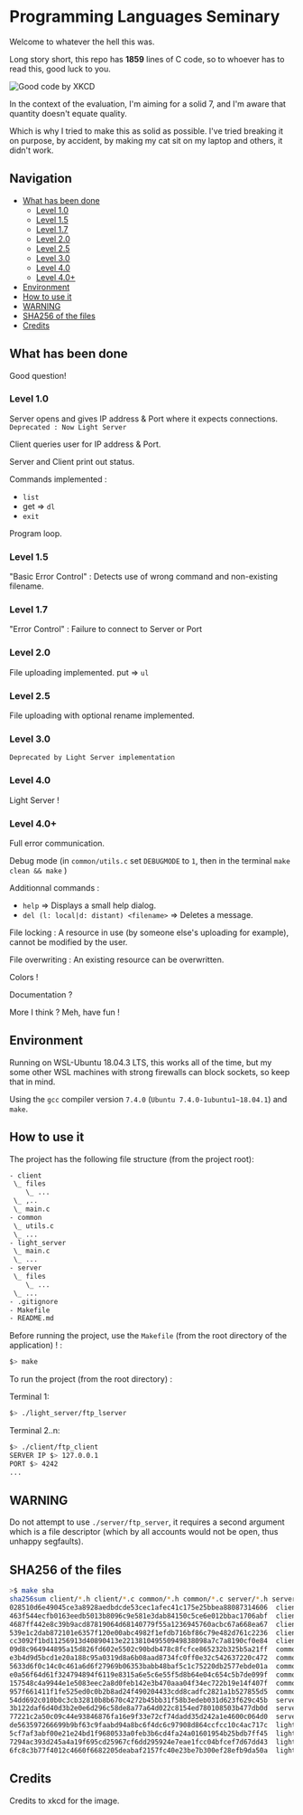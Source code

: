 # Programming Languages Seminary #

Welcome to whatever the hell this was.

Long story short, this repo has **1859** lines of C code, so to whoever has to read this, good luck to you.

![Good code by XKCD](https://imgs.xkcd.com/comics/good_code.png)

In the context of the evaluation, I'm aiming for a solid 7, and I'm aware that quantity doesn't equate quality.

Which is why I tried to make this as solid as possible. I've tried breaking it on purpose, by accident, by making my cat sit on my laptop and others, it didn't work.

## Navigation ##

- [What has been done](#what-has-been-done)
  - [Level 1.0](#level-1.0)
  - [Level 1.5](#level-1.5)
  - [Level 1.7](#level-1.7)
  - [Level 2.0](#level-2.0)
  - [Level 2.5](#level-2.5)
  - [Level 3.0](#level-3.0)
  - [Level 4.0](#level-4.0)
  - [Level 4.0+](#level-4.0+)
- [Environment](#environment)
- [How to use it](#how-to-use-it)
- [WARNING](#warning)
- [SHA256 of the files](#sha256-of-the-files)
- [Credits](#credits)

## What has been done ##

Good question!

### Level 1.0 ###

Server opens and gives IP address & Port where it expects connections. `Deprecated : Now Light Server`

Client queries user for IP address & Port.

Server and Client print out status.

Commands implemented :

- `list`
- get => `dl`
- `exit`

Program loop.

### Level 1.5 ###

"Basic Error Control" : Detects use of wrong command and non-existing filename.

### Level 1.7 ###

"Error Control" : Failure to connect to Server or Port

### Level 2.0 ###

File uploading implemented. put => `ul`

### Level 2.5 ###

File uploading with optional rename implemented.

### Level 3.0 ###

`Deprecated by Light Server implementation`

### Level 4.0 ###

Light Server !

### Level 4.0+ ###

Full error communication.

Debug mode (in `common/utils.c` set `DEBUGMODE` to `1`, then in the terminal `make clean && make` )

Additionnal commands :

- `help` => Displays a small help dialog.
- `del (l: local|d: distant) <filename>` => Deletes a message.

File locking : A resource in use (by someone else's uploading for example), cannot be modified by the user.

File overwriting : An existing resource can be overwritten.

Colors !

Documentation ?

More I think ? Meh, have fun !

## Environment ##

Running on WSL-Ubuntu 18.04.3 LTS, this works all of the time, but my some other WSL machines with strong firewalls can block sockets, so keep that in mind.

Using the `gcc` compiler version `7.4.0` (`Ubuntu 7.4.0-1ubuntu1~18.04.1`) and `make`.

## How to use it ##

The project has the following file structure (from the project root):

```bash
- client
 \_ files
    \_ ...
 \_ ,..
 \_ main.c
- common
 \_ utils.c
 \_ ...
- light_server
 \_ main.c
 \_ ...
- server
 \_ files
    \_ ...
 \_ ...
- .gitignore
- Makefile
- README.md
```

Before running the project, use the `Makefile` (from the root directory of the application) ! :

```bash
$> make
```

To run the project (from the root directory) :

Terminal 1:

```bash
$> ./light_server/ftp_lserver
```

Terminal 2..n:

```bash
$> ./client/ftp_client
SERVER IP $> 127.0.0.1
PORT $> 4242
...
```

## WARNING ##

Do not attempt to use `./server/ftp_server`, it requires a second argument which is a file descriptor (which by all accounts would not be open, thus unhappy segfaults).

## SHA256 of the files ##

```bash
>$ make sha
sha256sum client/*.h client/*.c common/*.h common/*.c server/*.h server/*.c light_server/*.h light_server/*.c
028510d6e49045ce3a8928aedbdcde53cec1afec41c175e25bbea88087314606  client/builtins.h
463f544ecfb0163eedb5013b8096c9e581e3dab84150c5ce6e012bbac1706abf  client/lineReader.h
4687ff442e8c39b9acd87819064d68140779f55a1236945760acbc67a668ea67  client/builtins.c
539e1c2dab872101e6357f120e00abc4982f1efdb716bf86c79e482d761c2236  client/lineReader.c
cc3092f1bd11256913d40890413e221381049550949838098a7c7a8190cf0e84  client/main.c
09d8c964944895a15d826fd602e5502c90bdb478c8fcfce865232b325b5a21ff  common/crc.h
e3b4d9d5bcd1e20a188c95a0319d8a6b08aad8734fc0ff0e32c542637220c472  common/fileHandler.h
5633d6f0c14c0c461a6d6f27969b06353babb48baf5c1c75220db2577ebde01a  common/utils.h
e0a56f64d61f324794894f6119e8315a6e5c6e55f5d8b64e04c654c5b7de099f  common/crc.c
157548c4a9944e1e5083eec2a8d0feb142e3b470aaa04f34ec722b19e14f407f  common/fileHandler.c
957f661411f1fe525ed0c0b2b8ad24f490204433cdd8cadfc2821a1b527855d5  common/utils.c
54dd692c010b0c3cb32810b8b670c4272b45bb31f58b3edeb031d623f629c45b  server/builtins.h
3b122daf6d40d3b2e0e6d296c58de8a77a64d022c8154ed780108503b477db0d  server/builtins.c
77221c2a50c09c44e93846876fa16e9f33e72cf74dadd35d242a1e4600c064d0  server/main.c
de563597266699b9bf63c9faabd94a8bc6f4dc6c97908d864ccfcc10c4ac717c  light_server/llist.h
5cf7af3abf00e21e24bd1f9680533a0feb3b6cd4fa24a01601954b25bdb7ff45  light_server/main.h
7294ac393d245a4a19f695cd25967cf6dd295924e7eae1fcc04bfcef7d67dd43  light_server/llist.c
6fc8c3b77f4012c4660f6682205deabaf2157fc40e23be7b300ef28efb9da50a  light_server/main.c
```

## Credits ##

Credits to xkcd for the image.
